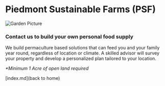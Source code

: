 # Piedmont Sustainable Farms (PSF)

![Garden Picture](garden.png)


### Contact us to build your own personal food supply

We build permaculture based solutions that can feed you and your family year round, regardless of location or climate. A skilled advisor will survey your property and develop a personalized plan tailored to your location. 

_*Minimum 1 Acre of open land required_

[index.md](back to home)
